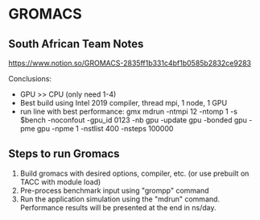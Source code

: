 # GROMACS


## South African Team Notes
https://www.notion.so/GROMACS-2835ff1b331c4bf1b0585b2832ce9283

Conclusions:
- GPU >> CPU (only need 1-4)
- Best build using Intel 2019 compiler, thread mpi, 1 node, 1 GPU
- run line with best performance: gmx mdrun -ntmpi 12 -ntomp 1 -s $bench -noconfout -gpu_id 0123   -nb gpu -update gpu  -bonded gpu -pme gpu -npme 1 -nstlist 400 -nsteps 100000


## Steps to run Gromacs
1. Build gromacs with desired options, compiler, etc. (or use prebuilt on TACC with module load)
2. Pre-process benchmark input using "grompp" command
3. Run the application simulation using the "mdrun" command. Performance results will be presented at the end in ns/day.
